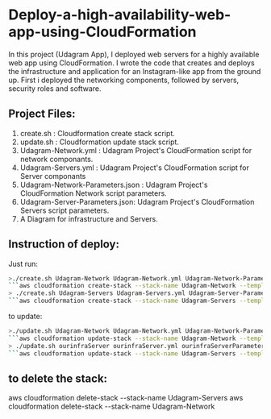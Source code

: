 # Deploy-a-high-availability-web-app-using-CloudFormation
In this project (Udagram App), I deployed web servers for a highly available web app using CloudFormation. I wrote the code that creates and deploys the infrastructure and application for an Instagram-like app from the ground up. First i deployed the networking components, followed by servers, security roles and software.
## Project Files:
1. create.sh : Cloudformation create stack script.	
2. update.sh : Cloudformation update stack script.	
3. Udagram-Network.yml : Udagram Project's CloudFormation script for network componants.
4. Udagram-Servers.yml : Udagram Project's CloudFormation script for Server componants
5. Udagram-Network-Parameters.json : Udagram Project's CloudFormation Network script parameters.
6. Udagram-Server-Parameters.json: Udagram Project's CloudFormation Servers script parameters.
7. A Diagram for infrastructure and Servers.
## Instruction of deploy:
Just run:
```bash
>./create.sh Udagram-Network Udagram-Network.yml Udagram-Network-Parameters.json
```aws cloudformation create-stack --stack-name Udagram-Network --template-body file://Udagram-Network.yml --parameters file://Udagram-Network-Parameters.json --capabilities CAPABILITY_NAMED_IAM
> ./create.sh Udagram-Servers Udagram-Servers.yml Udagram-Server-Parameters.json
```aws cloudformation create-stack --stack-name Udagram-Servers --template-body file://Udagram-Servers.yml --parameters file://Udagram-Server-Parameters.json --capabilities CAPABILITY_NAMED_IAM
```
to update:
```bash
>./update.sh Udagram-Network Udagram-Network.yml Udagram-Network-Parameters.json
```aws cloudformation update-stack --stack-name Udagram-Network --template-body file://Udagram-Network.yml --parameters file://Udagram-Network-Parameters.json --capabilities CAPABILITY_NAMED_IAM
> ./update.sh ourinfraServer ourinfraServer.yml ourinfraServerParameters.json
```aws cloudformation update-stack --stack-name Udagram-Servers --template-body file://Udagram-Servers.yml --parameters file://Udagram-Server-Parameters.json --capabilities CAPABILITY_NAMED_IAM
```
## to delete the stack:
aws cloudformation delete-stack --stack-name Udagram-Servers
aws cloudformation delete-stack --stack-name Udagram-Network
